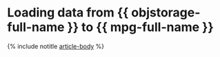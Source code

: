 # Loading data from {{ objstorage-full-name }} to {{ mpg-full-name }}


{% include notitle [article-body](../../_tutorials/dataplatform/object-storage-to-postgresql.md) %}
